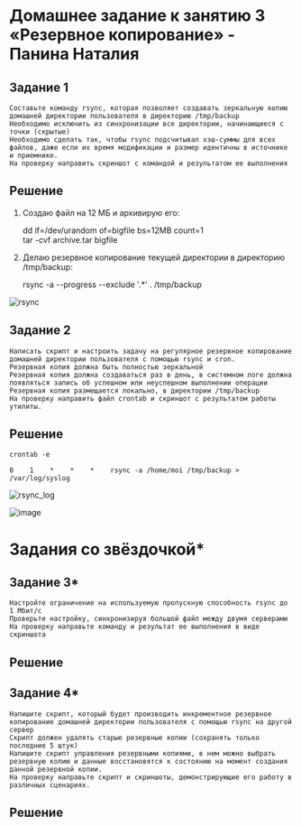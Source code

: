# Домашнее задание к занятию 3 «Резервное копирование» - Панина Наталия

## Задание 1

    Составьте команду rsync, которая позволяет создавать зеркальную копию домашней директории пользователя в директорию /tmp/backup
    Необходимо исключить из синхронизации все директории, начинающиеся с точки (скрытые)
    Необходимо сделать так, чтобы rsync подсчитывал хэш-суммы для всех файлов, даже если их время модификации и размер идентичны в источнике и приемнике.
    На проверку направить скриншот с командой и результатом ее выполнения
## Решение
1. Создаю файл на 12 МБ и архивирую его:

    dd if=/dev/urandom of=bigfile bs=12MB count=1  
    tar -cvf archive.tar bigfile

2. Делаю резервное копирование текущей директории в директорию /tmp/backup:

    rsync -a --progress --exclude '.*' . /tmp/backup

![rsync](https://github.com/nataliya-panina/sflt/edit/main/3/rsync_test.png)

## Задание 2

    Написать скрипт и настроить задачу на регулярное резервное копирование домашней директории пользователя с помощью rsync и cron.
    Резервная копия должна быть полностью зеркальной
    Резервная копия должна создаваться раз в день, в системном логе должна появляться запись об успешном или неуспешном выполнении операции
    Резервная копия размещается локально, в директории /tmp/backup
    На проверку направить файл crontab и скриншот с результатом работы утилиты.
    
## Решение

    crontab -e
    
    0    1    *    *    *    rsync -a /home/moi /tmp/backup > /var/log/syslog

![rsync_log](https://github.com/nataliya-panina/sflt/edit/main/3/rsync_syslog.png)


![image](https://github.com/user-attachments/assets/45d31c09-dd76-4ce0-95f2-50fa085896f3)


# Задания со звёздочкой*

## Задание 3*

    Настройте ограничение на используемую пропускную способность rsync до 1 Мбит/c
    Проверьте настройку, синхронизируя большой файл между двумя серверами
    На проверку направьте команду и результат ее выполнения в виде скриншота
## Решение

## Задание 4*

    Напишите скрипт, который будет производить инкрементное резервное копирование домашней директории пользователя с помощью rsync на другой сервер
    Скрипт должен удалять старые резервные копии (сохранять только последние 5 штук)
    Напишите скрипт управления резервными копиями, в нем можно выбрать резервную копию и данные восстановятся к состоянию на момент создания данной резервной копии.
    На проверку направьте скрипт и скриншоты, демонстрирующие его работу в различных сценариях.
## Решение

